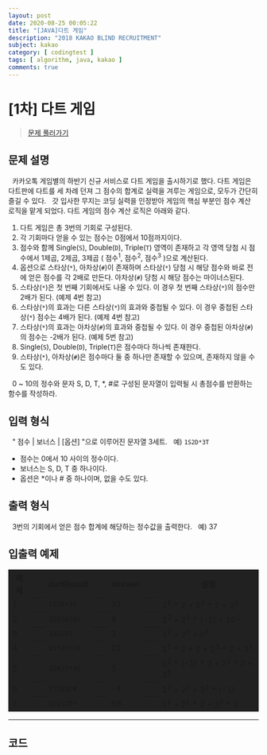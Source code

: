 ```yaml
---
layout: post
date: 2020-08-25 00:05:22
title: "[JAVA]다트 게임"
description: "2018 KAKAO BLIND RECRUITMENT"
subject: kakao
category: [ codingtest ]
tags: [ algorithm, java, kakao ]
comments: true
---
```


# [1차] 다트 게임

> [문제 풀러가기](https://programmers.co.kr/learn/courses/30/lessons/17682)

## 문제 설명

&nbsp; 카카오톡 게임별의 하반기 신규 서비스로 다트 게임을 출시하기로 했다. 다트 게임은 다트판에 다트를 세 차례 던져 그 점수의 합계로 실력을 겨루는 게임으로, 모두가 간단히 즐길 수 있다.
&nbsp; 갓 입사한 무지는 코딩 실력을 인정받아 게임의 핵심 부분인 점수 계산 로직을 맡게 되었다. 다트 게임의 점수 계산 로직은 아래와 같다.

1. 다트 게임은 총 3번의 기회로 구성된다.
2. 각 기회마다 얻을 수 있는 점수는 0점에서 10점까지이다.
3. 점수와 함께 Single(`S`), Double(`D`), Triple(`T`) 영역이 존재하고 각 영역 당첨 시 점수에서 1제곱, 2제곱, 3제곱 ( 점수<sup>1</sup>, 점수<sup>2</sup>, 점수<sup>3</sup> )으로 계산된다.
4. 옵션으로 스타상(`*`), 아차상(`#`)이 존재하며 스타상(`*`) 당첨 시 해당 점수와 바로 전에 얻은 점수를 각 2배로 만든다. 아차상(`#`) 당첨 시 해당 점수는 마이너스된다.
5. 스타상(`*`)은 첫 번째 기회에서도 나올 수 있다. 이 경우 첫 번째 스타상(`*`)의 점수만 2배가 된다. (예제 4번 참고)
6. 스타상(`*`)의 효과는 다른 스타상(`*`)의 효과와 중첩될 수 있다. 이 경우 중첩된 스타상(`*`) 점수는 4배가 된다. (예제 4번 참고)
7. 스타상(`*`)의 효과는 아차상(`#`)의 효과와 중첩될 수 있다. 이 경우 중첩된 아차상(`#`)의 점수는 -2배가 된다. (예제 5번 참고)
8. Single(`S`), Double(`D`), Triple(`T`)은 점수마다 하나씩 존재한다.
9. 스타상(`*`), 아차상(`#`)은 점수마다 둘 중 하나만 존재할 수 있으며, 존재하지 않을 수도 있다.

&nbsp; 0 ~ 10의 정수와 문자 S, D, T, *, #로 구성된 문자열이 입력될 시 총점수를 반환하는 함수를 작성하라.

## 입력 형식

&nbsp; " 점수 | 보너스 | [옵션] "으로 이루어진 문자열 3세트.
&nbsp; 예) `1S2D*3T`

+ 점수는 0에서 10 사이의 정수이다.
+ 보너스는 S, D, T 중 하나이다.
+ 옵션은 *이나 # 중 하나이며, 없을 수도 있다.

## 출력 형식

&nbsp; 3번의 기회에서 얻은 점수 합계에 해당하는 정수값을 출력한다.
&nbsp; 예) 37

## 입출력 예제

<table class="table" bgcolor="#212121">
  <tr>
    <th>예제</th> <th> &nbsp;&nbsp;&nbsp; </th>
    <th>dartResult</th> <th> &nbsp;&nbsp;&nbsp; </th>
    <th>answer</th> <th> &nbsp;&nbsp;&nbsp; </th>
    <th>설명</th>
  </tr>
  <tr>
    <td> 1 </td> <th> </th>
    <td> <code>1S2D*3T</code> </td> <th> </th>
    <td> 37 </td> <th> </th>
    <td> 1<sup>1</sup> * 2 + 2<sup>2</sup> * 2 + 3<sup>3</sup> </td>
  </tr>
  <tr>
    <td> 2 </td> <th> </th>
    <td> <code>1D2S#10S</code> </td> <th> </th>
    <td> 9 </td> <th> </th>
    <td> 1<sup>2</sup> + 2<sup>1</sup> * (-1) + 10<sup>1</sup> </td>
  </tr>
  <tr>
    <td> 3 </td> <th> </th>
    <td> <code>1D2S0T</code> </td> <th> </th>
    <td> 3 </td> <th> </th>
    <td> 1<sup>2</sup> + 2<sup>1</sup> + 0<sup>3</sup> </td>
  </tr>
  <tr>
    <td> 4 </td> <th> </th>
    <td> <code>1S*2T*3S</code> </td> <th> </th>
    <td> 23 </td> <th> </th>
    <td> 1<sup>1</sup> * 2 * 2 + 2<sup>3</sup> * 2 + 3<sup>1</sup> </td>
  </tr>
  <tr>
    <td> 5 </td> <th> </th>
    <td> <code>1D#2S*3S</code> </td> <th> </th>
    <td> 5 </td> <th> </th>
    <td> 1<sup>2</sup> * (-1) * 2 + 2<sup>1</sup> * 2 + 3<sup>1</sup> </td>
  </tr>
  <tr>
    <td> 6 </td> <th> </th>
    <td> <code>1T2D3D#</code> </td> <th> </th>
    <td> -4 </td> <th> </th>
    <td> 1<sup>3</sup> + 2<sup>2</sup> + 3<sup>2</sup> * (-1) </td>
  </tr>
  <tr>
    <td> 7 </td> <th> </th>
    <td> <code>1D2S3T*</code> </td> <th> </th>
    <td> 59 </td> <th> </th>
    <td> 1<sup>2</sup> + 2<sup>1</sup> * 2 + 3<sup>3</sup> * 2 </td>
  </tr>
</table>

---

## 코드

```

```
